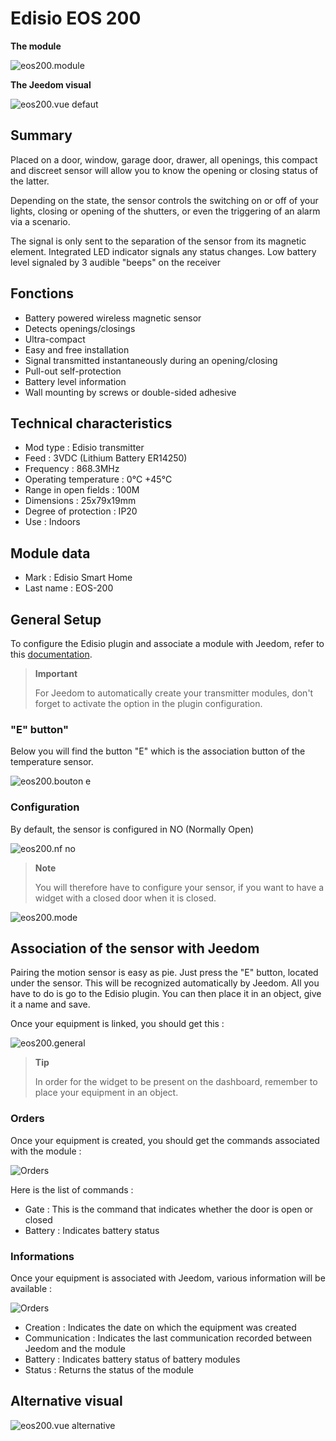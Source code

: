 # Edisio EOS 200

**The module**

![eos200.module](images/eos200/eos200.module.jpg)

**The Jeedom visual**

![eos200.vue defaut](images/eos200/eos200.vue-defaut.jpg)

## Summary

Placed on a door, window, garage door, drawer, all openings, this compact and discreet sensor will allow you to know the opening or closing status of the latter.

Depending on the state, the sensor controls the switching on or off of your lights, closing or opening of the shutters, or even the triggering of an alarm via a scenario.

The signal is only sent to the separation of the sensor from its magnetic element. Integrated LED indicator signals any status changes. Low battery level signaled by 3 audible "beeps" on the receiver

## Fonctions

-   Battery powered wireless magnetic sensor
-   Detects openings/closings
-   Ultra-compact
-   Easy and free installation
-   Signal transmitted instantaneously during an opening/closing
-   Pull-out self-protection
-   Battery level information
-   Wall mounting by screws or double-sided adhesive

## Technical characteristics

-   Mod type : Edisio transmitter
-   Feed : 3VDC (Lithium Battery ER14250)
-   Frequency : 868.3MHz
-   Operating temperature : 0°C +45°C
-   Range in open fields : 100M
-   Dimensions : 25x79x19mm
-   Degree of protection : IP20
-   Use : Indoors

## Module data

-   Mark : Edisio Smart Home
-   Last name : EOS-200

## General Setup

To configure the Edisio plugin and associate a module with Jeedom, refer to this [documentation](https://doc.jeedom.com/en_US/plugins/automation%20protocol/edisio/).

> **Important**
>
> For Jeedom to automatically create your transmitter modules, don't forget to activate the option in the plugin configuration.

### "E" button"

Below you will find the button "E" which is the association button of the temperature sensor.

![eos200.bouton e](images/eos200/eos200.bouton-e.jpg)

### Configuration

By default, the sensor is configured in NO (Normally Open)

![eos200.nf no](images/eos200/eos200.nf-no.jpg)

> **Note**
>
> You will therefore have to configure your sensor, if you want to have a widget with a closed door when it is closed.

![eos200.mode](images/eos200/eos200.mode.jpg)

## Association of the sensor with Jeedom

Pairing the motion sensor is easy as pie. Just press the "E" button, located under the sensor. This will be recognized automatically by Jeedom. All you have to do is go to the Edisio plugin. You can then place it in an object, give it a name and save.

Once your equipment is linked, you should get this :

![eos200.general](images/eos200/eos200.general.jpg)

> **Tip**
>
> In order for the widget to be present on the dashboard, remember to place your equipment in an object.

### Orders 

Once your equipment is created, you should get the commands associated with the module :

![Orders](images/eos200/eos200.commandes.jpg)

Here is the list of commands :

-   Gate : This is the command that indicates whether the door is open or closed
-   Battery : Indicates battery status

### Informations

Once your equipment is associated with Jeedom, various information will be available :

![Orders](images/eos200/eos200.informations.jpg)

-   Creation : Indicates the date on which the equipment was created
-   Communication : Indicates the last communication recorded between Jeedom and the module
-   Battery : Indicates battery status of battery modules
-   Status : Returns the status of the module

## Alternative visual

![eos200.vue alternative](images/eos200/eos200.vue-alternative.jpg)
